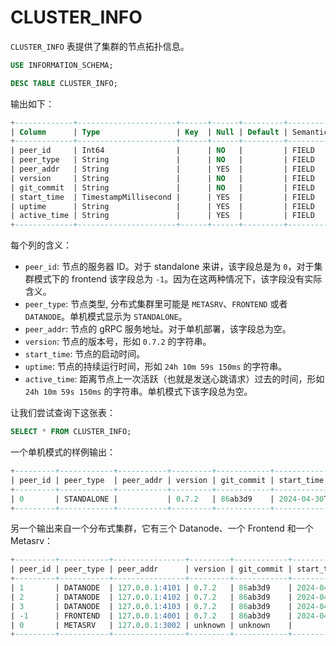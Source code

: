 # CLUSTER_INFO

`CLUSTER_INFO` 表提供了集群的节点拓扑信息。 


```sql
USE INFORMATION_SCHEMA;

DESC TABLE CLUSTER_INFO;
```

输出如下：

```sql
+-------------+----------------------+------+------+---------+---------------+
| Column      | Type                 | Key  | Null | Default | Semantic Type |
+-------------+----------------------+------+------+---------+---------------+
| peer_id     | Int64                |      | NO   |         | FIELD         |
| peer_type   | String               |      | NO   |         | FIELD         |
| peer_addr   | String               |      | YES  |         | FIELD         |
| version     | String               |      | NO   |         | FIELD         |
| git_commit  | String               |      | NO   |         | FIELD         |
| start_time  | TimestampMillisecond |      | YES  |         | FIELD         |
| uptime      | String               |      | YES  |         | FIELD         |
| active_time | String               |      | YES  |         | FIELD         |
+-------------+----------------------+------+------+---------+---------------+
```


每个列的含义：

* `peer_id`: 节点的服务器 ID。对于 standalone 来讲，该字段总是为 `0`，对于集群模式下的 frontend 该字段总为 `-1`。因为在这两种情况下，该字段没有实际含义。
* `peer_type`: 节点类型, 分布式集群里可能是 `METASRV`、`FRONTEND` 或者 `DATANODE`。单机模式显示为 `STANDALONE`。
* `peer_addr`: 节点的 gRPC 服务地址。对于单机部署，该字段总为空。
* `version`: 节点的版本号，形如 `0.7.2` 的字符串。
* `start_time`: 节点的启动时间。
* `uptime`: 节点的持续运行时间，形如 `24h 10m 59s 150ms` 的字符串。
* `active_time`: 距离节点上一次活跃（也就是发送心跳请求）过去的时间，形如 `24h 10m 59s 150ms` 的字符串。单机模式下该字段总为空。


让我们尝试查询下这张表：

```sql
SELECT * FROM CLUSTER_INFO;
```

一个单机模式的样例输出：

```sql
+---------+------------+-----------+---------+------------+-------------------------+--------+-------------+
| peer_id | peer_type  | peer_addr | version | git_commit | start_time              | uptime | active_time |
+---------+------------+-----------+---------+------------+-------------------------+--------+-------------+
| 0       | STANDALONE |           | 0.7.2   | 86ab3d9    | 2024-04-30T06:40:02.074 | 18ms   |             |
+---------+------------+-----------+---------+------------+-------------------------+--------+-------------+
```

另一个输出来自一个分布式集群，它有三个 Datanode、一个 Frontend 和一个 Metasrv：

```sql
+---------+-----------+----------------+---------+------------+-------------------------+----------+-------------+
| peer_id | peer_type | peer_addr      | version | git_commit | start_time              | uptime   | active_time |
+---------+-----------+----------------+---------+------------+-------------------------+----------+-------------+
| 1       | DATANODE  | 127.0.0.1:4101 | 0.7.2   | 86ab3d9    | 2024-04-30T06:40:04.791 | 4s 478ms | 1s 467ms    |
| 2       | DATANODE  | 127.0.0.1:4102 | 0.7.2   | 86ab3d9    | 2024-04-30T06:40:06.098 | 3s 171ms | 162ms       |
| 3       | DATANODE  | 127.0.0.1:4103 | 0.7.2   | 86ab3d9    | 2024-04-30T06:40:07.425 | 1s 844ms | 1s 839ms    |
| -1      | FRONTEND  | 127.0.0.1:4001 | 0.7.2   | 86ab3d9    | 2024-04-30T06:40:08.815 | 454ms    | 47ms        |
| 0       | METASRV   | 127.0.0.1:3002 | unknown | unknown    |                         |          |             |
+---------+-----------+----------------+---------+------------+-------------------------+----------+-------------+
```


